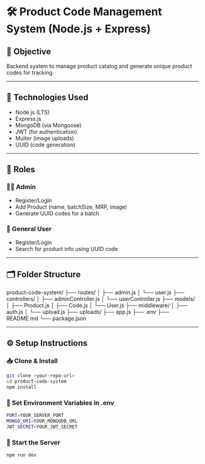 # 🛠️ Product Code Management System (Node.js + Express)

## 📌 Objective
Backend system to manage product catalog and generate unique product codes for tracking.

---

## 🧪 Technologies Used
- Node.js (LTS)
- Express.js
- MongoDB (via Mongoose)
- JWT (for authentication)
- Multer (image uploads)
- UUID (code generation)

---

## 👤 Roles

### 👨‍💼 Admin
- Register/Login
- Add Product (name, batchSize, MRP, image)
- Generate UUID codes for a batch

### 👥 General User
- Register/Login
- Search for product info using UUID code

---

## 🗂️ Folder Structure

product-code-system/
├── routes/
│ ├── admin.js
│ └── user.js
├── controllers/
│ ├── adminController.js
│ └── userController.js
├── models/
│ ├── Product.js
│ ├── Code.js
│ └── User.js
├── middleware/
│ ├── auth.js
│ └── upload.js
├── uploads/
├── app.js
├── .env
├── README.md
└── package.json


---

## ⚙️ Setup Instructions

### 📥 Clone & Install

```bash
git clone <your-repo-url>
cd product-code-system
npm install
```

### 🔧 Set Environment Variables in .env

```bash
PORT=YOUR_SERVER_PORT
MONGO_URI=YOUR_MONGODB_URL
JWT_SECRET=YOUR_JWT_SECRET
```
### 🚀 Start the Server

```bash
npm run dev
```
